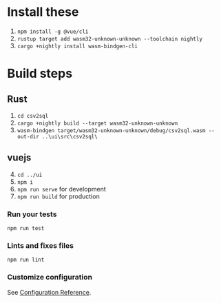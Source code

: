 # Install these
1. ```npm install -g @vue/cli```
2. ```rustup target add wasm32-unknown-unknown --toolchain nightly```
3. ```cargo +nightly install wasm-bindgen-cli```

# Build steps
## Rust
1. ```cd csv2sql```
2. ```cargo +nightly build --target wasm32-unknown-unknown```
3. ```wasm-bindgen target/wasm32-unknown-unknown/debug/csv2sql.wasm --out-dir ..\ui\src\csv2sql\```

## vuejs
4. ```cd ../ui```
5. ```npm i```
6. ```npm run serve``` for development
7. ```npm run build``` for production



### Run your tests
```
npm run test
```

### Lints and fixes files
```
npm run lint
```

### Customize configuration
See [Configuration Reference](https://cli.vuejs.org/config/).
